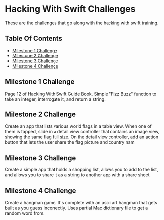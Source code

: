 # Hacking With Swift Challenges

These are the challenges that go along with the hacking with swift training.

## Table Of Contents
* [Milestone 1 Challenge](#milestone-1-challenge)
* [Milestone 2 Challenge](#milestone-2-challenge)
* [Milestone 3 Challenge](#milestone-3-challenge)
* [Milestone 4 Challenge](#milestone-4-challenge)

## Milestone 1 Challenge
Page 12 of Hacking With Swift Guide Book.
Simple "Fizz Buzz" function to take an integer, interrogate it, and return a string.


## Milestone 2 Challenge

Create an app that lists various world flags in a table view. When one of them is tapped, slide in a detail view controller that contains an image view, showing the same flag full size. On the detail view controller, add an action button that lets the user share the flag picture and country nam


## Milestone 3 Challenge

Create a simple app that holds a shopping list, allows you to add to the list, and allows you to share it as a string to another app with a share sheet

## Milestone 4 Challenge

Create a hangman game.  It's complete with an ascii art hangman that gets built as you guess incorrectly.  Uses partial Mac dictionary file to get a random word from.
